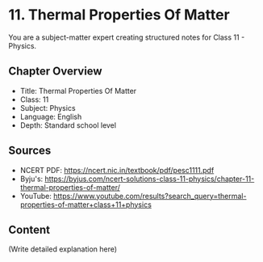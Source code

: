 # 11. Thermal Properties Of Matter

You are a subject-matter expert creating structured notes for Class 11 - Physics.

## Chapter Overview
- Title: Thermal Properties Of Matter
- Class: 11
- Subject: Physics
- Language: English
- Depth: Standard school level

## Sources
- NCERT PDF: https://ncert.nic.in/textbook/pdf/pesc1111.pdf
- Byju's: https://byjus.com/ncert-solutions-class-11-physics/chapter-11-thermal-properties-of-matter/
- YouTube: https://www.youtube.com/results?search_query=thermal-properties-of-matter+class+11+physics

## Content
(Write detailed explanation here)
